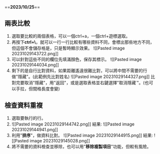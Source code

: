 ==**2023/10/25**==

## 兩表比較
1. 選取要比較的兩個表格，可以一個ctrl+a，一個ctrl+遊標選取。
2. 再按下**ctrl+\\**，就可以一行一行比較有哪些資料不同，會標出那些地方不同，但這個不會儲存格是，只是暫時顯示效果。
	![[Pasted image 20231029143722.png]]
3. 可以針對這些不同的欄位先填滿顏色，保存其標示。
	![[Pasted image 20231029144034.png]]
4. 剩下的是自行比對資料，如果距離遙遠很難比對，可以將中間不需要的行做"隱藏"。(此範例先比對姓名)
	![[Pasted image 20231029144327.png]]
	比對完要取消"隱藏"，用"返回"，或是選取表格並右鍵選擇"取消隱藏˙"。(也可以手拉，但間格長度會變)


## 檢查資料重複
1. 選取要執行的行。
2. 
	![[Pasted image 20231029144742.png]]
	結果:
	![[Pasted image 20231029144941.png]]
3. 利用"**排序**"，做資料比對。
	![[Pasted image 20231029144915.png]]
	結果:
	![[Pasted image 20231029145028.png]]
4. 將不需要的資料檢查並移除，也可以用"**移除複製項目**"功能，但較有風險。